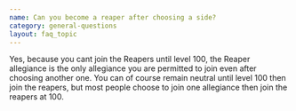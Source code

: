 ```yaml
---
name: Can you become a reaper after choosing a side?
category: general-questions
layout: faq_topic
---
```

Yes, because you cant join the Reapers until level 100, the Reaper allegiance is the only allegiance you are permitted to join even after choosing another one. You can of course remain neutral until level 100 then join the reapers, but most people choose to join one allegiance then join the reapers at 100.